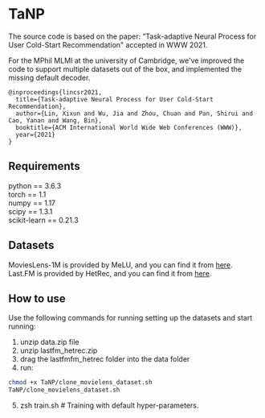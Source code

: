 # TaNP

The source code is based on the paper: ”Task-adaptive Neural Process for User Cold-Start Recommendation" accepted in WWW 2021.

For the MPhil MLMI at the university of Cambridge, we've improved the code to support multiple datasets out of the box, and implemented the missing default decoder.

```
@inproceedings{lincsr2021,
  title={Task-adaptive Neural Process for User Cold-Start Recommendation},
  author={Lin, Xixun and Wu, Jia and Zhou, Chuan and Pan, Shirui and Cao, Yanan and Wang, Bin},
  booktitle={ACM International World Wide Web Conferences (WWW)},
  year={2021}
}
```

## Requirements

python == 3.6.3  
 torch == 1.1  
 numpy == 1.17  
 scipy == 1.3.1  
 scikit-learn == 0.21.3

## Datasets

MoviesLens-1M is provided by MeLU, and you can find it from [here](https://github.com/hoyeoplee/MeLU).  
 Last.FM is provided by HetRec, and you can find it from [here](https://grouplens.org/datasets/hetrec-%202011/).

## How to use

Use the following commands for running setting up the datasets and start running:

1. unzip data.zip file
2. unzip lastfm_hetrec.zip
3. drag the lastfmfm_hetrec folder into the data folder
4. run:

```bash
chmod +x TaNP/clone_movielens_dataset.sh
TaNP/clone_movielens_dataset.sh
```

5. zsh train.sh # Training with default hyper-parameters.
